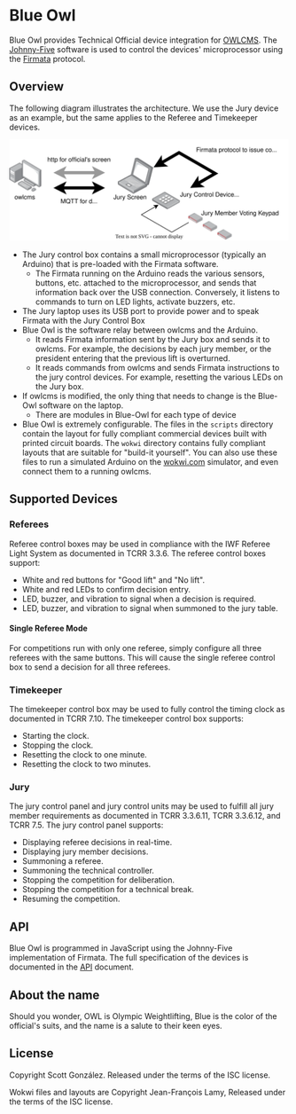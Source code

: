 # Blue Owl

Blue Owl provides Technical Official device integration for [OWLCMS](https://owlcms.github.io/owlcms4/). The [Johnny-Five](http://johnny-five.io/) software is used to control the devices' microprocessor using the [Firmata](https://github.com/firmata/protocol) protocol.

## Overview

The following diagram illustrates the architecture. We use the Jury device as an example, but the same applies to the Referee and Timekeeper devices.

![Firmata](src\wokwi\overview.svg)

- The Jury control box contains a small microprocessor (typically an Arduino) that is pre-loaded with the Firmata software.
  - The Firmata running on the Arduino reads the various sensors, buttons, etc. attached to the microprocessor, and sends that information back over the USB connection. Conversely, it listens to commands to turn on LED lights, activate buzzers, etc.
- The Jury laptop uses its USB port to provide power and to speak Firmata with the Jury Control Box
- Blue Owl is the software relay between owlcms and the Arduino. 
  - It reads Firmata information sent by the Jury box and sends it to owlcms. For example, the decisions by each jury member, or the president entering that the previous lift is overturned.
  - It reads commands from owlcms and sends Firmata instructions to the jury control devices. For example, resetting the various LEDs on the Jury box.
- If owlcms is modified, the only thing that needs to change is the Blue-Owl software on the laptop.
  - There are modules in Blue-Owl for each type of device
- Blue Owl is extremely configurable.  The files in the `scripts` directory contain the layout for fully compliant commercial devices built with printed circuit boards.  The `wokwi` directory contains fully compliant layouts that are suitable for "build-it yourself". You can also use these files to run a simulated Arduino on the [wokwi.com](https://wokwi.com) simulator, and even connect them to a running owlcms.

## Supported Devices

### Referees

Referee control boxes may be used in compliance with the IWF Referee Light System as documented in TCRR 3.3.6. The referee control boxes support:

* White and red buttons for "Good lift" and "No lift".
* White and red LEDs to confirm decision entry.
* LED, buzzer, and vibration to signal when a decision is required.
* LED, buzzer, and vibration to signal when summoned to the jury table.

#### Single Referee Mode

For competitions run with only one referee, simply configure all three referees with the same buttons. This will cause the single referee control box to send a decision for all three referees.

### Timekeeper

The timekeeper control box may be used to fully control the timing clock as documented in TCRR 7.10. The timekeeper control box supports:

* Starting the clock.
* Stopping the clock.
* Resetting the clock to one minute.
* Resetting the clock to two minutes.

### Jury

The jury control panel and jury control units may be used to fulfill all jury member requirements as documented in TCRR 3.3.6.11, TCRR 3.3.6.12, and TCRR 7.5. The jury control panel supports:

* Displaying referee decisions in real-time.
* Displaying jury member decisions.
* Summoning a referee.
* Summoning the technical controller.
* Stopping the competition for deliberation.
* Stopping the competition for a technical break.
* Resuming the competition.

## API

Blue Owl is programmed in JavaScript using the Johnny-Five implementation of Firmata.  The full specification of the devices is documented in the [API](API) document.

## About the name

Should you wonder,  OWL is Olympic Weightlifting, Blue is the color of the official's suits, and the name is a salute to their keen eyes.

## License

Copyright Scott González. Released under the terms of the ISC license.

Wokwi files and layouts are Copyright Jean-François Lamy, Released under the terms of the ISC license.
